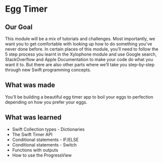 
# Egg Timer

## Our Goal

This module will be a mix of tutorials and challenges. Most importantly, we want you to get comfortable with looking up how to do something you've never done before. In certain places of this module, you’ll need to follow the 5 step process you learnt in the Xylophone module and use Google search, StackOverflow and Apple Documentation to make your code do what you want it to. But there are also other parts where we’ll take you step-by-step through new Swift programming concepts. 

## What was made

You’ll be building a beautiful egg timer app to boil your eggs to perfection depending on how you prefer your eggs. 

## What was learned

* Swift Collection types - Dictionaries
* The Swift Timer API
* Conditional statements - IF/ELSE
* Conditional statements - Switch
* Functions with outputs
* How to use the ProgressView

